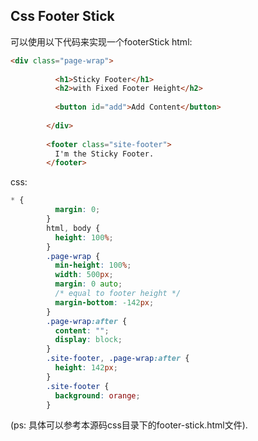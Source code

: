 ## Css Footer Stick
可以使用以下代码来实现一个footerStick
html:
```html
<div class="page-wrap">
  
		  <h1>Sticky Footer</h1>
		  <h2>with Fixed Footer Height</h2>
		  
		  <button id="add">Add Content</button>  
		     
		</div>
		
		<footer class="site-footer">
		  I'm the Sticky Footer.
		</footer>
```

css:
```css
* {
		  margin: 0;
		}
		html, body {
		  height: 100%;
		}
		.page-wrap {
		  min-height: 100%;
		  width: 500px;
		  margin: 0 auto;
		  /* equal to footer height */
		  margin-bottom: -142px; 
		}
		.page-wrap:after {
		  content: "";
		  display: block;
		}
		.site-footer, .page-wrap:after {
		  height: 142px; 
		}
		.site-footer {
		  background: orange;
		}
```

(ps: 具体可以参考本源码css目录下的footer-stick.html文件).